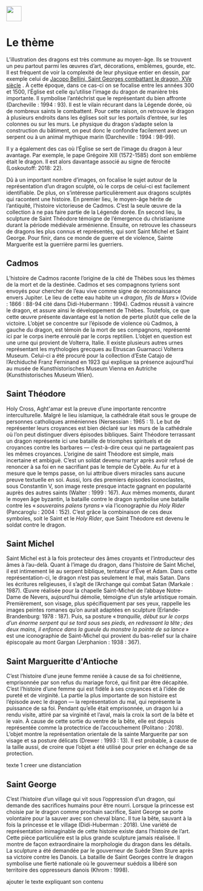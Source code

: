 <a href="https://juncture-digital.org"><img src="https://raw.githubusercontent.com/digitalArtHistory/recits-numeriques/main/images/btn_juncture.svg" style="height:40px"></a>

<param ve-config 
       title="Le dragon des légendes" 
       banner="/images/ViennaDioscoridesFolio483vBirds.jpg" 
       layout="vertical">

# Le thème

L’illustration des dragons est très commune au moyen-âge. Ils se trouvent un peu partout parmi les œuvres d’art, décorations, emblèmes, gourde, etc. Il est fréquent de voir la complexité de leur physique entier en dessin, par exemple celui de [Jacopo Bellini, Saint Georges combattant le dragon, XVe siècle](https://collections.louvre.fr/en/ark:/53355/cl020113220) . À cette époque, dans ce cas-ci on se focalise entre les années 300 et 1500, l’Église est celle qu’utilise l’image du dragon de manière très importante. Il symbolise l’antéchrist que le représentant du bien affronte (Darcheville : 1994 : 93). Il est le vilain récurant dans la Légende dorée, où de nombreux saints le combattent. Pour cette raison, on retrouve le dragon à plusieurs endroits dans les églises soit sur les portails d’entrée, sur les colonnes ou sur les murs. Le physique du dragon s’adapte selon la construction du bâtiment, on peut donc le confondre facilement avec un serpent ou à un animal mythique marin (Darcheville : 1994 : 98-99). 
<param ve-image
       url="https://github.com/digitalArtHistory/recits-numeriques/blob/main/10/IMG_5627.jpg?raw=true"
       Titre="Évolution physique de la représentation du dragon"/>
       
Il y a également des cas où l’Église se sert de l’image du dragon à leur avantage. Par exemple, le pape Grégoire XIII (1572-1585) dont son emblème était le dragon. Il est alors davantage associé au signe de férocité (Loskoutoff: 2018: 22).

Dû à un important nombre d’images, on focalise le sujet autour de la représentation d’un dragon sculpté, où le corps de celui-ci est facilement identifiable. De plus, on s’intéresse particulièrement aux dragons sculptés qui racontent une histoire. En premier lieu, le moyen-âge hérite de l’antiquité, l’histoire victorieuse de Cadmos. C’est la seule œuvre de la collection à ne pas faire partie de la Légende dorée. En second lieu, la sculpture de Saint Théodore témoigne de l’émergence du christianisme durant la période médiévale arménienne. Ensuite, on retrouve les chasseurs de dragons les plus connus et représentés, qui sont Saint Michel et Saint George. Pour finir, dans ce monde de guerre et de violence, Sainte Marguerite est la guerrière parmi les guerriers.




## Cadmos

L’histoire de Cadmos raconte l’origine de la cité de Thèbes sous les thèmes de la mort et de la destinée. Cadmos et ses compagnons tyriens sont envoyés pour chercher de l’eau vive comme signe de reconnaissance envers Jupiter. Le lieu de cette eau habite un « *dragon, fils de Mars* » (Ovide : 1866 : 88-94 cité dans Didi-Hubermann : 1994). Cadmos réussit à vaincre le dragon, et assure ainsi le développement de Thèbes. Toutefois, ce que cette œuvre présente davantage est la notion de perte plutôt que celle de la victoire. L’objet se concentre sur l’épisode de violence où Cadmos, à gauche du dragon, est témoin de la mort de ses compagnons, représenté ici par le corps inerte enroulé par le corps reptilien. 
L’objet en question est une urne qui provient de Volterra, Italie. Il existe plusieurs autres urnes représentant les mythologies grecques au Etruscan Guarnacci Volterra Museum. Celui-ci a été procuré pour la collection d’Este Catajo de l’Archiduché Franz Ferninand en 1923 qui explique sa présence aujourd’hui au musée de Kunsthistorisches Museum Vienna en Autriche (Kunsthistorisches Museum Wien). 
<param ve-graphic
 url= "https://github.com/digitalArtHistory/recits-numeriques/blob/main/10/ANSA_I_1045_a_01.jpg?raw=true"
 titre="La Bataille de Cadmos et le dragon"/>


## Saint Théodore

Holy Cross, Aght'amar est la preuve d’une importante rencontre interculturelle. Malgré le lieu islamique, la cathédrale était sous le groupe de personnes catholiques arméniennes (Nersessian : 1965 : 1). Le but de représenter leurs croyances est bien déclaré sur les murs de la cathédrale où l’on peut distinguer divers épisodes bibliques. Saint Théodore terrassant un dragon représente ici une bataille de triomphes spirituels et de croyances contre les barbares — c’est-à-dire ceux qui ne partageaient pas les mêmes croyances.
L’origine de saint Théodore est simple, mais incertaine et ambiguë. C’est un soldat devenu martyr après avoir refusé de renoncer à sa foi en ne sacrifiant pas le temple de Cybèle. Au fur et à mesure que le temps passe, on lui attribue divers miracles sans aucune preuve textuelle en soi. Aussi, lors des premiers épisodes iconoclastes, sous Constantin V, son image reste presque intacte gagnant en popularité auprès des autres saints (Walter : 1999 : 167). Aux mêmes moments, durant le moyen âge byzantin, la bataille contre le dragon symbolise une bataille contre les « *souverains païens tyrans* » via l’iconographie du *Holy Rider* (Pancaroglu : 2004 : 152). C’est grâce la combinaison de ces deux symboles, soit le Saint et le *Holy Rider*, que Saint Théodore est devenu le soldat contre le dragon. 
<param ve-graphic
       url="https://github.com/digitalArtHistory/recits-numeriques/blob/main/10/Akdamar-Saint_Theodore.jpg?raw=true"
       Titre="Saint Théodore terrassant le dragon"/>



## Saint Michel

Saint Michel est à la fois protecteur des âmes croyants et l’introducteur des âmes à l’au-delà. Quant à l’image du dragon, dans l’histoire de Saint Michel, il est intimement lié au serpent biblique, tentateur d’Ève et Adam. Dans cette représentation-ci, le dragon n’est pas seulement le mal, mais Satan. Dans les écritures religieuses, il s’agit de l’Archange qui combat Satan (Markale : 1987).
Œuvre réalisée pour la chapelle Saint-Michel de l’abbaye Notre-Dame de Nevers, aujourd’hui démolie, témoigne d’un style artistique romain. Premièrement, son visage, plus spécifiquement par ses yeux, rappelle les images peintes romanes qu’on aurait adaptées en sculpture (Erlande-Brandenburg: 1978 : 187). Puis, sa posture « *tranquille, début sur le corps d’un énorme serpent qui se tord sous ses pieds, en redressant la tête ; des deux mains, il enfonce dans la gueule du monstre la pointe de sa lance* » est une iconographie de Saint-Michel qui provient du bas-relief sur la chaire épiscopale au mont Gargan (Jerphanion : 1938 : 367).
<param ve-image
       url="https://github.com/digitalArtHistory/recits-numeriques/blob/main/10/0000328220_OG.JPG?raw=true"
       titre="Partie centrale d'un tympan: Saint Michel terrassant le dragon"/>

## Saint Margueritte d'Antioche

C’est l’histoire d’une jeune femme reniée à cause de sa foi chrétienne, emprisonnée par son refus du mariage forcé, qui finit par être décapitée. C’est l’histoire d’une femme qui est fidèle à ses croyances et à l’idée de pureté et de virginité. La partie la plus importante de son histoire est l’épisode avec le dragon — la représentation du mal, qui représente la puissance de sa foi. Pendant qu’elle était emprisonnée, un dragon lui a rendu visite, attiré par sa virginité et l’aval, mais la croix la sort de la bête et le vain. À cause de cette sortie du ventre de la bête, elle est depuis représentée comme la protectrice de l’accouchement (Politano : 2018).
L’objet montre la représentation orientale de la sainte Marguerite par son visage et sa posture délicats (Drewer : 1993 : 13). Il est probable, à cause de la taille aussi, de croire que l’objet a été utilisé pour prier en échange de sa protection.

<param ve-image
    url="https://images.metmuseum.org/CRDImages/md/original/DP144443.jpg"/>
texte 1
creer une distanciation


## Saint George

C’est l’histoire d’un village qui vit sous l’oppression d’un dragon, qui demande des sacrifices humains pour être nourri. Lorsque la princesse est choisie par le dragon comme prochain sacrifice, Saint George se porte volontaire pour la sauver avec son cheval blanc. Il tue la bête, sauvant à la fois la princesse et le village (Didi-Huberman : 2018).
Une variété de représentation inimaginable de cette histoire existe dans l’histoire de l’art. Cette pièce particulière est la plus grande sculpture jamais réalisée. Il montre de façon extraordinaire la morphologie du dragon dans les détails. La sculpture a été demandée par le gouverneur de Suède Sten Sture après sa victoire contre les Danois. La bataille de Saint Georges contre le dragon symbolise une fierté nationale où le gouverneur suédois a libéré son territoire des oppresseurs danois (Khrom : 1998).
<param ve-image
    manifest="https://wd-image-positions.toolforge.org/iiif/Q10661353/P18/manifest.json"/>
ajouter le texte expliquant son contenu
